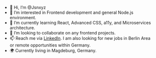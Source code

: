 - 👋 Hi, I’m @Jsnxyz
- 👀 I’m interested in Frontend development and general Node.js environment.
- 🌱 I’m currently learning React, Advanced CSS, a11y, and Microservices architecture.
- 💞️ I’m looking to collaborate on any frontend projects.
- 📫 Reach me via [LinkedIn](https://www.linkedin.com/in/ajay-jason-andrade-765a6598/). I am also looking for new jobs in Berlin Area or remote opportunities within Germany.
- :earth_africa: Currently living in Magdeburg, Germany. 

<!---
Jsnxyz/Jsnxyz is a ✨ special ✨ repository because its `README.md` (this file) appears on your GitHub profile.
You can click the Preview link to take a look at your changes.
--->
